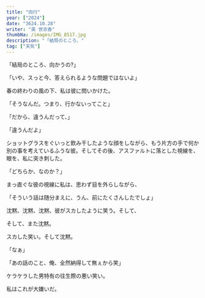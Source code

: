 ```yaml
---
title: "向行"
year: ["2024"]
date: "3624.10.28"
writer: "英 世志香"
thumbNa: /images/IMG_8517.jpg
description: "「結局のところ、"
tag: ["天気"]
---
```




 「結局のところ、向かうの?」

 「いや、スっと今、答えられるような問題ではないよ」

 春の終わりの風の下、私は彼に問いかけた。

 「そうなんだ。つまり、行かないってこと」

 「だから、違うんだって、」

 「違うんだよ」

 ショットグラスをぐいっと飲み干したような顔をしながら、もう片方の手で何か別の事を考えているふうな彼。そしてその後、アスファルトに落とした視線を、眼を、私に突き刺した。

 「どちらか、なのか？」

 まっ直ぐな彼の視線に私は、思わず目を外らしながら、

 「そういう話は随分まえに、うん、前にたくさんしたでしょ」

 沈黙、沈黙、沈黙、彼がスカしたように笑う。そして、
 
 そして、また沈黙。

 スカした笑い。そして沈黙。

 「なぁ」

 「あの話のこと、俺、全然納得して無ぇから笑」

 ケラケラした男特有の往生際の悪い笑い。
 
 私はこれが大嫌いだ。




